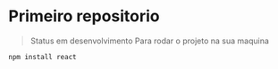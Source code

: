 # Primeiro repositorio

> Status em desenvolvimento
Para rodar o projeto na sua maquina 

```
npm install react 
````
